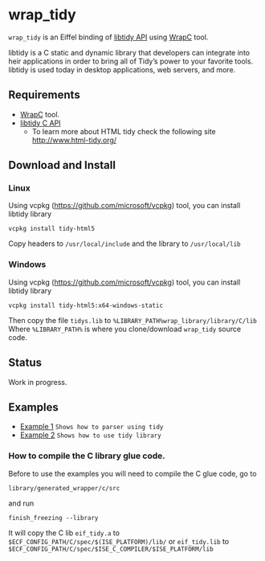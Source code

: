 # wrap_tidy
`wrap_tidy` is an Eiffel binding of [libtidy API](http://api.html-tidy.org/) 
using [WrapC](https://github.com/eiffel-wrap-c/WrapC) tool.

libtidy is a C static and dynamic library that developers can integrate into heir applications in order to bring all of Tidy’s power to your favorite tools. libtidy is used today in desktop applications, web servers, and more.

## Requirements 

*  [WrapC](https://github.com/eiffel-wrap-c/WrapC) tool.
*  [libtidy C API](https://github.com/htacg/tidy-html5)
	* To learn more about HTML tidy check the following site http://www.html-tidy.org/


## Download and  Install

### Linux

Using vcpkg (https://github.com/microsoft/vcpkg) tool, you can install libtidy library

	vcpkg install tidy-html5

Copy headers to `/usr/local/include` and the library to
`/usr/local/lib`

	
### Windows

Using vcpkg (https://github.com/microsoft/vcpkg) tool, you can install libtidy library

	vcpkg install tidy-html5:x64-windows-static
	
Then copy the file `tidys.lib` to `%LIBRARY_PATH%wrap_library/library/C/lib`
Where `%LIBRARY_PATH%` is where you clone/download `wrap_tidy` source code.


## Status

Work in progress.


## Examples

* [Example 1](./examples/01_example) 		`Shows how to parser using tidy`
* [Example 2](./examples/02_example) 		`Shows how to use tidy library`


### How to compile the C library glue code.

Before to use the examples you will need to compile the C glue code, go to 

	library/generated_wrapper/c/src 

and run

	finish_freezing --library

It will copy the C lib `eif_tidy.a` to `$ECF_CONFIG_PATH/C/spec/$(ISE_PLATFORM)/lib/` or `eif_tidy.lib` to `$ECF_CONFIG_PATH/C/spec/$ISE_C_COMPILER/$ISE_PLATFORM/lib`


